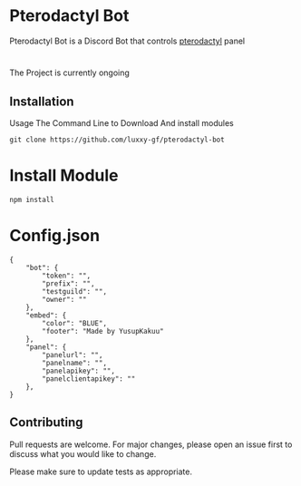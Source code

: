 # Pterodactyl Bot

Pterodactyl Bot is a Discord Bot that controls [pterodactyl](https://pterodactyl.io) panel 

#
The Project is currently ongoing

## Installation

Usage The Command Line to Download And install modules 

```
git clone https://github.com/luxxy-gf/pterodactyl-bot
```
# Install Module
```
npm install
```
# Config.json
```
{
    "bot": {
        "token": "",
        "prefix": "",
        "testguild": "",
        "owner": ""
    },
    "embed": {
        "color": "BLUE",
        "footer": "Made by YusupKakuu"
    },
    "panel": {
        "panelurl": "",
        "panelname": "",
        "panelapikey": "",
        "panelclientapikey": ""
    },
}
```

## Contributing
Pull requests are welcome. For major changes, please open an issue first to discuss what you would like to change.

Please make sure to update tests as appropriate.
